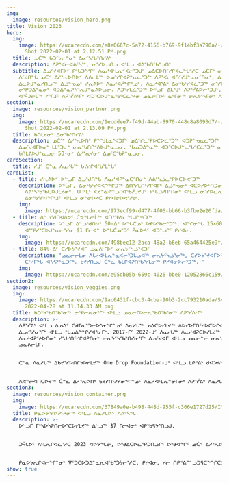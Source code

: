 ```yaml
---
img:
  image: resources/vision_hero.png
title: Vision 2023
hero:
  img:
    image: https://ucarecdn.com/e8e0667c-5a72-4156-b769-9f14bf3a790a/-/crop/2286x1210/8,23/-/preview/Screen
      Shot 2022-02-01 at 2.12.51 PM.png
  title: ᓄᑖᖅ ᑲᑐᑦᔮᓕᓐᓂᒃ ᐃᓂᑦᓴᖃᕐᑎᓯᕕᒃ
  description: ᐱᕈᕐᐸᓕᐊᕕᑦᓴᖅ, ᓂᕐᓯᐅᓗᑎᓗ ᐊᒻᒪᓗ ᐊᕕᖃᑎᖃᕐᓗᑎᒃ
  subtitle: ᐃᓄᑦᔪᐊᒥᐅᑦ ᑭᒡᒐᑐᕐᓱᒋᑦ ᐱᓇᓱᐊᒻᒪᕆᑉᐸᓕᕐᑐᒍᑦ ᓄᐃᑕᐅᑎᑦᓯᒋᐊᓚᖓᑦᓱᑕ ᓄᑖᒥᒃ ᓂᕆᔭᑦᓴᓕᕆᕕᒻᒥᒃ.
    ᐱᑦᔪᑎᖓ ᓄᑖᑉ ᐃᓱᕐᕆᐅᑎᐅᑉ ᐱᕕᓕᒫᖅ ᐅᓄᕐᓰᒋᐊᕈᓐᓇᓛᕐᑐᖅ ᐱᕈᕐᐸᓕᐊᑎᑦᓯᒍᓐᓇᓂᑦᑎᓂᒃ, ᐃᓄᑦᔪᐊᒥᐅᑦ ᐊᒥᓲᓂᕐᓭᑦ
    ᐃᓚᐅᒍᓐᓇᓯᑎᓗᒋᑦ ᐃᓘᓐᓀᓄᑦ ᓯᕆᕕᐅᑉ ᐱᓇᓱᐊᓲᖏᓐᓄᑦ. ᐱᓇᓱᐊᕐᕕᒃ ᐃᓂᖃᑦᓯᐊᓛᕐᑐᖅ ᓂᕐᓯᐅᕕᐅᒍᓐᓇᓯᐊᕐᓗᓂ ᐊᒻᒪᓗ
    ᓂᕿᑐᐃᓐᓇᓂᒃ ᐊᑐᐃᓐᓇᕈᕐᑎᕆᒍᓐᓇᕕᐅᓗᓂ. ᐱᑐᑦᓯᒪᓛᕐᑐᖅ ᐅᓪᓗᒥ ᐃᒪᕐᒧᑦ ᐱᕈᕐᓰᕕᐅᓕᕐᑐᒧᑦ, ᐊᒻᒪᓗ ᐃᓚᖃᓛᕐᓱᓂ
    ᐊᕐᕌᒍᓕᒫᖅ ᓯᕐᒥᒧᑦ ᐱᕈᕐᓰᕕᒻᒥᒃ ᐊᑐᕐᑕᐅᒍᓐᓇᖃᑦᑕᓛᕐᓱᓂ ᓄᓇᓕᒥᐅᑦ ᓇᒻᒥᓂᖅ ᓂᕆᔭᑦᓴᒥᓂᒃ ᐱᕈᕐᓰᒍᓐᓇᓗᑎᒃ.
section1:
  image: resources/vision_partner.png
  img:
    image: https://ucarecdn.com/1ecddee7-f49d-44ab-8970-448c8a8093d7/-/crop/2312x1213/0,113/-/preview/Screen
      Shot 2022-02-01 at 2.13.09 PM.png
  title: ᑲᑎᒪᔪᓂᒃ ᐃᓂᖃᕐᑎᓯᕕᒃ
  description: ᓄᑖᖅ ᐃᓱᕐᕆᐅᑎᒃ ᑭᖕᖒᒪᓇᕐᐸᑐᒥᒃ ᓄᐃᑦᓯᓚᕿᐅᑕᐅᓛᕐᑐᖅ ᐊᑐᕈᓐᓀᓇᓛᕐᑐᒥᒃ ᓄᓇᓕᓐᓂ ᐃᓂᖃᕐᑎᓯᕕᒻᒥᒃ
    ᐃᓄᑦᔪᐊᒥᐅᓂᒃ ᒪᒪᕐᑐᓂᒃ ᓂᕆᖃᑎᒌᕝᕕᐅᒍᓐᓇᓗᓂ. ᖃᓄᑐᐃᓐᓇᖅ ᐊᑐᕐᑕᐅᒍᓐᓇᖃᑦᑕᓛᕐᑐᖅ ᓂᕐᓯᐅᕕᒃ ᓂᕆᕕᖃᕐᓗᓂ
    ᑲᑎᒪᕕᐅᒍᓐᓇᓗᓂ 50-ᓂᒃ ᐃᓱᕐᕆᔪᓂᒃ ᐃᓄᑦᑕᖃᕈᓐᓇᓗᓂ.
cardSection:
  title: ᓱᒧᑦ ᑖᓐᓇ ᐱᓇᓱᒐᖅ ᑲᔪᓯᒋᐊᖃᕐᒪᖔᑦ
cardList:
  - title: ᓯᕆᕕᐅᑉ ᐅᓪᓗᒥ ᐃᓗᖁᑎᖓ ᐱᓇᓱᐊᕈᓐᓇᑕᑦᑎᓂᒃ ᐱᕕᑦᓭᓘᓚᕿᐅᑕᐅᕙᑦᑐᖅ
    description: ᐅᓪᓗᒥ, ᐃᓂᖃᑦᓯᐊᐸᖕᖏᑐᖅ ᐃᑎᕐᓯᒪᑎᑦᓯᒋᐊᒥᒃ ᐃᓘᓐᓀᓂᒃ ᐊᑕᐅᓯᐅᑦᑎᑐᓂᒃ ᐱᓇᓱᐊᕈᑦᔨᐅᑎᑦᑎᓄᑦ
      ᐱᕕᑦᓴᖃᖃᑕᐅᒍᒪᔪᓂᒃ. ᑌᒣᒻᒪᑦ ᐸᔪᓐᓈᕙᓪᓗᒋᐊᖃᓲᒍᔪᒍᑦ ᑭᒡᒐᑐᕈᑎᑦᑎᓂᒃ ᐊᒻᒪᓗ ᓂᕐᓯᐅᓚᕆᕐᖃᔭᕐᐸᒐᑕ
      ᐃᓂᖃᑦᓯᐊᖏᒻᒧᑦ ᐊᒻᒪᓗ ᓂᓐᓂᐅᓱᑕ ᑭᓯᐊᓂᐅᕙᑦᓱᓂ.
    img:
      image: https://ucarecdn.com/973ecf99-d477-4f06-bb66-b3fbe2e26fda/IMG_2226.JPG
  - title: ᐃᓪᓗᖁᑎᐊᐱᕗᑦ ᑖᕗᖓᓕᒫᖅ ᐊᑐᕐᖃᔭᓚᖓᒍᓐᓀᑐᖅ
    description: ᐅᓪᓗᒥ ᐃᓪᓗᖁᑎᕗᑦ 50-ᐄᑦ ᐅᖓᑖᓄᑦ ᐅᑭᐅᖃᓕᕐᑐᖅ, ᐊᖏᓂᖓ 15×60 ᐃᑕᒉᑦ ᑲᓕᒐᐅᒍᓐᓇᑐᑦᓴᔭᕕᓂᖅ
      ᐋᕐᕿᓱᕐᑕᐅᒍᓐᓇᓕᕐᓱᓂ $1 ᒥᓕᐊᓐ ᐅᖓᑖᓅᕐᑐᑦ ᑮᓇᐅᔦᑦ ᐊᑐᕐᓗᒋᑦ ᑭᓯᐊᓂ.
    img:
      image: https://ucarecdn.com/498bec12-2aca-48a2-b6eb-65a464425e9f/A1B0907C-0F4C-4B2E-BC2E-01B8F36907B3_1_201_a.jpeg
  - title: 84%-ᐃᑦ ᑕᓯᐅᔭᕐᔪᐊᒥ ᓄᓇᕕᒻᒥᐅᑦ ᓂᕆᔭᑦᓭᓘᕐᐸᑐᑦ
    description: "ᓄᓇᓕᓕᒫᓂ ᐱᒐᓱᐊᒻᒪᕆᓐᓇᐸᓕᕐᑑᒐᓗᐊᖅ ᓂᕆᔭᑦᓭᓘᕐᓂᖅ, ᑕᓯᐅᔭᕐᔪᐊᒥᐅᑦ ᐃᑉᐱᒋᔭᖃᓗᐊᖕᖑᐊᐸᑦᑐᑦ
      ᑖᑦᓱᒥᖓ ᐊᕐᓱᕈᓐᓇᑐᒥᒃ. ᑲᔪᓯᑎᓗᒍ ᑖᓐᓇ ᑲᒪᒋᐊᕈᑎᖃᕐᓯᒪᓂᖅ ᑭᓯᐊᓂᐅᓕᕐᑐᖅ. "
    img:
      image: https://ucarecdn.com/e95db05b-659c-4026-bbe0-12052866c159/DFF22EFC-8285-4EAB-8D3F-D115CD227219_1_201_a.jpeg
section2:
  image: resources/vision_veggies.png
  img:
    image: https://ucarecdn.com/9ac6431f-cbc3-4cba-90b3-2cc793210ada/Screen Shot
      2022-04-28 at 11.14.33 AM.png
  title: ᑲᑐᑦᔮᖃᑎᖃᕐᓂᖅ ᓂᕿᓕᕆᓂᕐᒥᒃ ᐊᒻᒪᓗ ᓄᓇᓕᒥᐅᓕᕆᖃᑎᖃᕐᓂᖅ ᐱᕈᕐᓰᕕᒻᒥᒃ
  description: >-
    ᐱᕈᕐᓰᕕᒃ ᐊᒻᒪᓗ ᐃᓄᐃᑦ ᑕᑯᒥᓇᕐᑐᓕᐅᕐᓂᖏᓐᓄᑦ ᐱᓇᓱᒐᖅ ᓄᐃᑕᐅᓯᒪᔪᖅ ᐱᐅᓯᐅᒥᑎᑦᓯᐅᑕᐅᒋᐊᕐᓱᓂ ᓄᓇᓕᓐᓂ
    ᐃᓗᓯᕐᓱᓂᕐᒥᒃ ᐊᒻᒪᓗ ᖃᓄᐃᖕᖏᓯᐊᕐᓂᒥᒃ. 2017-ᒥᑦ 2022-ᒧᑦ ᐱᓇᓱᒐᖅ ᐱᓇᓱᐊᕈᑕᐅᓯᒪᔪᖅ ᐊᑦᔨᒌᖕᖏᑐᓂᒃ
    ᐱᓇᓱᐊᕈᑦᔨᐅᑎᓂᒃ ᓲᖑᓯᑎᑦᓯᒋᐊᕈᑎᓂᒃ ᓂᕆᔭᑦᓴᖃᕐᑎᓯᓂᕐᒥᒃ ᐃᓄᑦᔪᐊᒥ ᐊᒻᒪᓗ ᓄᓇᓕᓐᓂ ᓂᕆᔭᑦᓴᓂᒃ ᐃᓂᕐᓯᓂᕐᒥᒃ
    ᓄᓇᕕᓕᒫᒥ.


    ᑖᓐᓇ ᐱᓇᓱᒐᖅ ᐃᑲᔪᕐᓯᐅᑎᒋᔭᐅᓯᒪᔪᖅ One Drop Foundation-ᒧᑦ ᐊᒻᒪᓗ ᒪᑭᕝᕕᒃ ᑯᐊᐳᔦᓴᒧᑦ.


    ᐱᕙᓪᓕᐊᑎᑕᐅᔪᖅ ᑖᓐᓇ ᐃᓱᕐᕆᐅᑎᒃ ᑲᔪᓯᑎᑦᓱᓯᓂᖏᓐᓄᑦ ᐱᓇᓱᐊᒻᒪᕆᓐᓂᒥᓂᒃ ᐱᕈᕐᓰᕕᒃ ᐱᓇᓱᒐᕐᒥ ᐱᓇᓱᐊᖃᑎᒌᑦ ᓄᐃᑦᓯᒋᐊᕈᑎᖃᕐᓂᒥᓄᑦ ᓄᓇᓕᓐᓂ ᐱᕈᕐᐸᓕᐊᔫᑉ ᐃᓱᕐᕆᐅᑎᐅᑉ ᐃᓄᑦᔪᐊᒥ.
section3:
  image: resources/vision_container.png
  img:
    image: https://ucarecdn.com/37849a0e-b498-448d-955f-c366e1727d25/IMG_8291 2.JPG
  title: ᑮᓇᐅᔭᕐᓯᐅᕈᑦᔨᓂᖅ ᐊᒻᒪᓗ ᐱᓇᓱᒐᐅᑉ ᐱᕕᑦᓴᖓ
  description: >-
    ᐅᓪᓗᒥ ᒥᑦᓴᐅᓵᕈᑎᓕᐅᕐᑕᐅᓯᒪᔪᖅ ᐃᓪᓗᖅ $7 ᒥᓕᐊᓂᒃ ᐊᑭᖃᕋᔭᕐᑎᓗᒍ.


    ᑐᕌᒐᕗᑦ ᐱᒻᒪᕆᒋᐊᓛᕐᓱᑕ 2023 ᐊᐅᔭᖓᓂ, ᐅᒃᑯᐃᑕᐅᓚᕿᑐᑎᓗᒋᑦ ᐅᒃᑯᐊᖏᑦ ᓄᑖᑉ ᐃᓱᕐᕆᐅᑎᐅᑉ 2024 ᐅᐱᕐᖔᖓᓂ.


    ᑮᓇᐅᔭᕆᒋᐊᓕᖏᓐᓂᒃ ᐁᑦᑐᑕᐅᑐᐃᓐᓇᕆᐊᖃᕐᑑᔮᓕᕐᓱᑕ, ᑭᓯᐊᓂ, ᓱᓕ ᑎᑭᕝᕕᒋᓪᓗᑐᕋᑕᖕᖏᑕᕗᑦ. ᑲᒪᖃᑕᐅᒍᒪᒍᕕᑦ ᐃᑲᔪᕐᓯᓗᑎᑦ ᐱᓇᓱᒐᕐᒥᒃ, ᐅᕝᕙᓘᓐᓃᑦ ᖃᐅᔨᒋᐊᓪᓚᕈᒪᒍᕕᑦ ᐱᓇᓱᐊᖃᑎᒌᑦᑎᑎᓐᓂᒃ ᐅᖄᕕᖃᕐᑌᓕᐊᐱᑦᔭᖏᑦᑐᑎᑦ.
show: true
---
```

